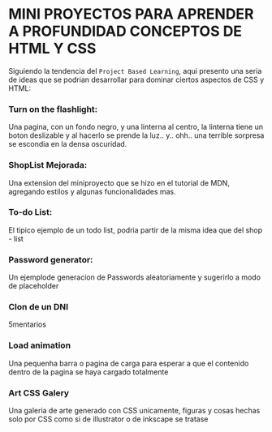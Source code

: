 # MINI PROYECTOS PARA APRENDER A PROFUNDIDAD CONCEPTOS DE HTML Y CSS

Siguiendo la tendencia del `Project Based Learning`, aqui presento una seria de ideas que se podrian desarrollar para dominar ciertos aspectos de CSS y HTML:

### Turn on the flashlight:

Una pagina, con un fondo negro, y una linterna al centro, la linterna tiene un boton deslizable y al hacerlo se prende la luz.. y.. ohh.. una terrible sorpresa se escondia en la densa oscuridad.

### ShopList Mejorada:

Una extension del miniproyecto que se hizo en el tutorial de MDN, agregando estilos y algunas funcionalidades mas.

### To-do List:

El tipico ejemplo de un todo list, podria partir de la misma idea que del shop - list

### Password generator:

Un ejemplode generacion de Passwords aleatoriamente y sugerirlo a modo de placeholder

### Clon de un DNI

5mentarios

### Load animation

Una pequenha barra o pagina de carga para esperar a que el contenido dentro de la pagina se haya cargado totalmente

### Art CSS Galery

Una galeria de arte generado con CSS unicamente, figuras y cosas hechas solo por CSS como si de illustrator o de inkscape se tratase
